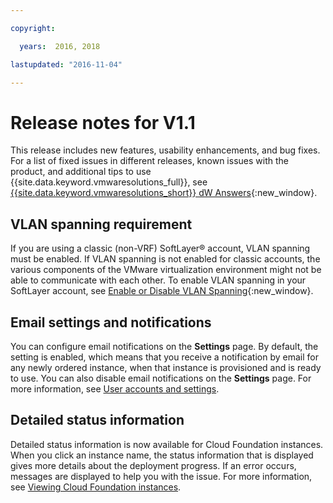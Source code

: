 ```yaml
---

copyright:

  years:  2016, 2018

lastupdated: "2016-11-04"

---
```


# Release notes for V1.1

This release includes new features, usability enhancements, and bug fixes. For a list of fixed issues in different releases, known issues with the product, and additional tips to use {{site.data.keyword.vmwaresolutions_full}}, see [{{site.data.keyword.vmwaresolutions_short}} dW Answers](https://developer.ibm.com/answers/topics/cloudvmw/){:new_window}.

## VLAN spanning requirement

If you are using a classic (non-VRF) SoftLayer® account, VLAN spanning must be enabled. If VLAN spanning is not enabled for classic accounts, the various components of the VMware virtualization environment might not be able to communicate with each other. To enable VLAN spanning in your SoftLayer account, see [Enable or Disable VLAN Spanning](../../../infrastructure/vlans/vlan-spanning.html){:new_window}.

## Email settings and notifications

You can configure email notifications on the **Settings** page. By default, the setting is enabled, which means that you receive a notification by email for any newly ordered instance, when that instance is provisioned and is ready to use. You can also disable email notifications on the **Settings** page. For more information, see [User accounts and settings](useraccount.html).

## Detailed status information

Detailed status information is now available for Cloud Foundation instances. When you click an instance name, the status information that is displayed gives more details about the deployment progress. If an error occurs, messages are displayed to help you with the issue. For more information, see [Viewing Cloud Foundation instances](../sddc/sd_viewinginstances.html).
